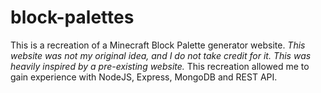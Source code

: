 # block-palettes
This is a recreation of a Minecraft Block Palette generator website. *This website was not my original idea, and I do not take credit for it. This was heavily inspired by a pre-existing website.* This recreation allowed me to gain experience with NodeJS, Express, MongoDB and REST API.
